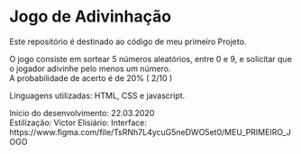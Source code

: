 # Jogo de Adivinhação
<p>Este repositório é destinado ao código de meu primeiro Projeto.</p>

<p>O jogo consiste em sortear 5 números aleatórios, entre 0 e 9, e solicitar que o jogador adivinhe pelo menos um número.
<br>A probabilidade de acerto é de 20% ( 2/10 )</p>

<p>Linguagens utilizadas: HTML, CSS e javascript. </p>

<p>Início do desenvolvimento: 22.03.2020
<br>Estilização: Victor Elisiário: Interface: https://www.figma.com/file/TsRNh7L4ycuG5neDWO5et0/MEU_PRIMEIRO_JOGO</p>

